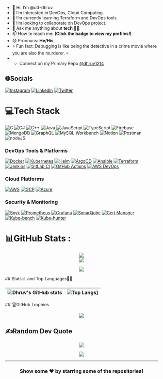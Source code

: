 - 👋 Hi, I’m @d3-dhruv
- 👀 I’m interested in DevOps, Cloud Computing.
- 🌱 I’m currently learning Terraform and DevOps tools.
- 💞️ I’m looking to collaborate on DevOps project.
- 💬 Ask me anything about **tech 🧑‍💻**.
- 📫 How to reach me: <strong>(Click the badge to view my profiles!)</strong>  
- 😄 Pronouns: **He/His**.
- ⚡ Fun fact: Debugging is like being the detective in a crime movie where you are also the murderer.
=
- - Connect on my Primary Repo [@dhruv1214](https://github.com/dhruv1214)



## 🌐Socials
[![Instagram](https://img.shields.io/badge/Instagram-%23E4405F.svg?style=for-the-badge&logo=Instagram&logoColor=white)](https://instagram.com/dhruvdesai03) [![LinkedIn](https://img.shields.io/badge/LinkedIn-%230077B5.svg?style=for-the-badge&logo=linkedin&logoColor=white)](https://www.linkedin.com/in/imdhruv-desai/) [![Twitter](https://img.shields.io/badge/Twitter-%231DA1F2.svg?style=for-the-badge&logo=Twitter&logoColor=white)](https://twitter.com/im_ddesai) 
# 💻Tech Stack
![C](https://img.shields.io/badge/c-%2300599C.svg?style=for-the-badge&logo=c&logoColor=white) ![C#](https://img.shields.io/badge/c%23-%23239120.svg?style=for-the-badge&logo=c-sharp&logoColor=white) ![C++](https://img.shields.io/badge/c++-%2300599C.svg?style=for-the-badge&logo=c%2B%2B&logoColor=white) ![Java](https://img.shields.io/badge/Java-white?style=for-the-badge&logo=java&logoColor=yellow) ![JavaScript](https://img.shields.io/badge/javascript-%23323330.svg?style=for-the-badge&logo=javascript&logoColor=%23F7DF1E) ![TypeScript](https://img.shields.io/badge/TypeScript-blue?style=for-the-badge&logo=typescript&logoColor=white) ![Firebase](https://img.shields.io/badge/firebase-%23039BE5.svg?style=for-the-badge&logo=firebase) ![MongoDB](https://img.shields.io/badge/MongoDB-%234ea94b.svg?style=for-the-badge&logo=mongodb&logoColor=white) ![GraphQL](https://img.shields.io/badge/GraphQL-white?style=for-the-badge&logo=graphql&logoColor=pink) ![MySQL Workbench](https://img.shields.io/badge/MySQL%20Workbench-1b435b?style=for-the-badge&logo=mysql&logoColor=white) ![Notion](https://img.shields.io/badge/Notion-%23000000.svg?style=for-the-badge&logo=notion&logoColor=white) ![Postman](https://img.shields.io/badge/Postman-FF6C37?style=for-the-badge&logo=postman&logoColor=white) ![nodeJS](https://img.shields.io/badge/nodeJS-bee1b4?style=for-the-badge&logo=node.js&logoColor=white)

### DevOps Tools & Platforms

[![Docker](https://img.shields.io/badge/Docker-2496ED?style=for-the-badge&logo=docker&logoColor=white)](https://www.docker.com/) 
[![Kubernetes](https://img.shields.io/badge/Kubernetes-326CE5?style=for-the-badge&logo=kubernetes&logoColor=white)](https://kubernetes.io/)
[![Helm](https://img.shields.io/badge/Helm-0F1689?style=for-the-badge&logo=helm&logoColor=white)](https://helm.sh/)
[![ArgoCD](https://img.shields.io/badge/ArgoCD-FA4C01?style=for-the-badge&logo=argo&logoColor=white)](https://argo-cd.readthedocs.io/)
[![Ansible](https://img.shields.io/badge/Ansible-EE0000?style=for-the-badge&logo=ansible&logoColor=white)](https://www.ansible.com/)
[![Terraform](https://img.shields.io/badge/Terraform-7B42BC?style=for-the-badge&logo=terraform&logoColor=white)](https://www.terraform.io/)
[![Jenkins](https://img.shields.io/badge/Jenkins-D24939?style=for-the-badge&logo=jenkins&logoColor=white)](https://www.jenkins.io/)
[![GitLab CI](https://img.shields.io/badge/GitLabCI-FC6D26?style=for-the-badge&logo=gitlab&logoColor=white)](https://about.gitlab.com/)
[![GitHub Actions](https://img.shields.io/badge/GitHub_Actions-2088FF?style=for-the-badge&logo=github-actions&logoColor=white)](https://github.com/features/actions)
[![AWS DevOps](https://img.shields.io/badge/AWS_DevOps-FF9900?style=for-the-badge&logo=amazon-aws&logoColor=white)](https://aws.amazon.com/devops/)

### Cloud Platforms

[![AWS](https://img.shields.io/badge/AWS-232F3E?style=for-the-badge&logo=amazon-aws&logoColor=white)](https://aws.amazon.com/)
[![GCP](https://img.shields.io/badge/GCP-4285F4?style=for-the-badge&logo=google-cloud&logoColor=white)](https://cloud.google.com/)
[![Azure](https://img.shields.io/badge/Azure-0078D4?style=for-the-badge&logo=microsoft-azure&logoColor=white)](https://azure.microsoft.com/)

### Security & Monitoring

[![Snyk](https://img.shields.io/badge/Snyk-4C4A73?style=for-the-badge&logo=snyk&logoColor=white)](https://snyk.io/)
[![Prometheus](https://img.shields.io/badge/Prometheus-E6522C?style=for-the-badge&logo=prometheus&logoColor=white)](https://prometheus.io/)
[![Grafana](https://img.shields.io/badge/Grafana-F46800?style=for-the-badge&logo=grafana&logoColor=white)](https://grafana.com/)
[![SonarQube](https://img.shields.io/badge/SonarQube-4E9BCD?style=for-the-badge&logo=sonarqube&logoColor=white)](https://www.sonarqube.org/)
[![Cert Manager](https://img.shields.io/badge/Cert_Manager-326CE5?style=for-the-badge&logoColor=white)](https://cert-manager.io/)
[![Kube-bench](https://img.shields.io/badge/Kube--bench-326CE5?style=for-the-badge&logo=kubernetes&logoColor=white)](https://github.com/aquasecurity/kube-bench)
[![Kube-hunter](https://img.shields.io/badge/Kube--hunter-FFA500?style=for-the-badge&logo=kubernetes&logoColor=white)](https://github.com/aquasecurity/kube-hunter)

# 📊GitHub Stats :
<div align="center">

  ![](https://github-readme-stats.vercel.app/api?username=d3-dhruv&theme=chartreuse-dark&hide_border=false&include_all_commits=false&count_private=true)<br/>
  ![](https://github-readme-stats.vercel.app/api/top-langs/?username=d3-dhruv&theme=chartreuse-dark&hide_border=false&include_all_commits=false&count_private=true&layout=compact)

  ![](https://github-profile-summary-cards.vercel.app/api/cards/profile-details?username=d3-dhruv&theme=chartreuse_dark)
 
</div>
## Stats📊 and Top Languages🧑‍💻

<div align="center">

| ![Dhruv's GitHub stats](https://github-readme-stats.vercel.app/api?username=d3-dhruv&show_icons=true&theme=transparent) | ![Top Langs](https://github-readme-stats.vercel.app/api/top-langs/?username=d3-dhruv&theme=transparent)]|
|---|---|

</div>
## 🏆GitHub Trophies

<div align="center">

![](https://github-profile-trophy.vercel.app/?username=dhruv1214&theme=radical&no-frame=true&no-bg=false&margin-w=4)

</div>

## ✍️Random Dev Quote

<div align="center">

![](https://quotes-github-readme.vercel.app/api?type=vetical&theme=dark)

</div> 
  
  
<div align="center">

[![](https://visitcount.itsvg.in/api?id=dhruv1214&icon=0&color=0)](https://visitcount.itsvg.in)

</div>

---
<div align="center">

### Show some ❤️ by starring some of the repositories!

</div>
<!---
d3-dhruv/d3-dhruv is a ✨ special ✨ repository because its `README.md` (this file) appears on your GitHub profile.
You can click the Preview link to take a look at your changes.
--->
